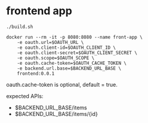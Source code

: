 # frontend app

```
./build.sh

docker run --rm -it -p 8080:8080 --name front-app \
    -e oauth.url=$OAUTH_URL \
    -e oauth.client-id=$OAUTH_CLIENT_ID \
    -e oauth.client-secret=$OAUTH_CLIENT_SECRET \
    -e oauth.scope=$OAUTH_SCOPE \
    -e oauth.cache-token=$OAUTH_CACHE_TOKEN \
    -e backend.url.base=$BACKEND_URL_BASE \
    frontend:0.0.1
```
oauth.cache-token is optional, default = true.

expected APIs:
+ $BACKEND_URL_BASE/items
+ $BACKEND_URL_BASE/items/{id}
